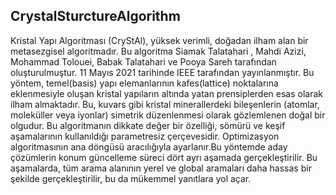 ## CrystalSturctureAlgorithm
Kristal Yapı Algoritması (CryStAl), yüksek verimli, doğadan ilham alan bir metasezgisel algoritmadır. Bu algoritma Siamak Talatahari , Mahdi Azizi, Mohammad Tolouei, Babak Talatahari ve Pooya Sareh tarafından oluşturulmuştur. 11 Mayıs 2021 tarihinde IEEE tarafından yayınlanmıştır. Bu yöntem, temel(basis) yapı elemanlarının kafes(lattice) noktalarına eklenmesiyle oluşan kristal yapıların altında yatan prensiplerden esas olarak ilham almaktadır. Bu, kuvars gibi kristal minerallerdeki bileşenlerin (atomlar, moleküller veya iyonlar) simetrik düzenlenmesi olarak gözlemlenen doğal bir olgudur. Bu algoritmanın dikkate değer bir özelliği, sömürü ve keşif aşamalarının kullanıldığı parametresiz çerçevesidir. Optimizasyon algoritmasının ana döngüsü aracılığıyla ayarlanır.Bu yöntemde aday çözümlerin konum güncelleme süreci dört ayrı aşamada gerçekleştirilir. Bu aşamalarda, tüm arama alanının yerel ve global aramaları daha hassas bir şekilde gerçekleştirilir, bu da mükemmel yanıtlara yol açar.




